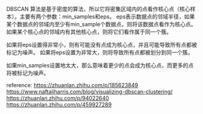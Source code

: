 DBSCAN 算法是基于密度的算法，所以它将密集区域内的点看作核心点（核心样本）。主要有两个参数：min_samples和eps。
eps表示数据点的邻域半径，如果某个数据点的邻域内至少有min_sample个数据点，则将该数据点看作为核心点。
如果某个核心点的邻域内有其他核心点，则将它们看作属于同一个簇。

如果将eps设置得非常小，则有可能没有点成为核心点，并且可能导致所有点都被标记为噪声。
如果将eps设置为非常大，则将导致所有点都被划分到同一个簇。

如果min_samples设置地太大，那么意味着更少的点会成为核心点，而更多的点将被标记为噪声。

reference:
https://zhuanlan.zhihu.com/p/185623849
https://www.naftaliharris.com/blog/visualizing-dbscan-clustering/
https://zhuanlan.zhihu.com/p/94022640
https://zhuanlan.zhihu.com/p/459927289